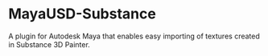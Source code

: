 # MayaUSD-Substance
A plugin for Autodesk Maya that enables easy importing of textures created in Substance 3D Painter.
